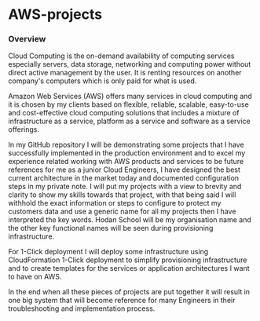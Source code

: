 # AWS-projects
### Overview

Cloud Computing is the on-demand availability of computing services especially servers, data storage, networking and computing power without direct active management by the user. It is renting resources on another company's computers which is only paid for what is used.

Amazon Web Services (AWS) offers many services in cloud computing and it is chosen by my clients based on flexible, reliable, scalable, easy-to-use and cost-effective cloud computing solutions that includes a mixture of infrastructure as a service, platform as a service and software as a service offerings.

In my GitHub repository I will be demonstrating some projects that I have successfully implemented in the production environment and to excel my experience related working with AWS products and services to be future references for me as a junior Cloud Engineers, I have designed the best current architecture in the market today and documented configuration steps in my private note. I will put my projects with a view to brevity and clarity to show my skills towards that project, with that being said I will withhold the exact information or steps to configure to protect my customers data and use a generic name for all my projects then I have interpreted the key words. Hodan School will be my organisation name and the other key functional names will be seen during provisioning infrastructure. 

For 1-Click deployment I will deploy some infrastructure using CloudFormation 1-Click deployment to simplify provisioning infrastructure and to create templates for the services or application architectures I want to have on AWS.

In the end when all these pieces of projects are put together it will result in one big system that will become reference for many Engineers in their troubleshooting and implementation process.


